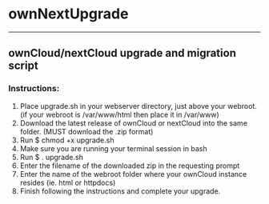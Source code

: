 # ****ownNextUpgrade****
----
## ownCloud/nextCloud upgrade and migration script

### ****Instructions:****
1. Place upgrade.sh in your webserver directory, just above your webroot. (if your webroot is /var/www/html then place it in /var/www)
2. Download the latest release of ownCloud or nextCloud into the same folder. (MUST download the .zip format)
3. Run $ chmod +x upgrade.sh
4. Make sure you are running your terminal session in bash
5. Run $ . upgrade.sh
6. Enter the filename of the downloaded zip in the requesting prompt
7. Enter the name of the webroot folder where your ownCloud instance resides (ie. html or httpdocs)
8. Finish following the instructions and complete your upgrade.
